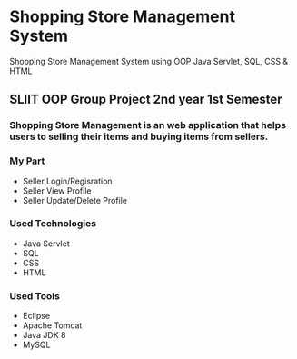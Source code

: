 # Shopping Store Management System
Shopping Store Management System using OOP Java Servlet, SQL, CSS &amp; HTML

## SLIIT OOP Group Project 2nd year 1st Semester 
### Shopping Store Management is an web application that helps users to selling their items and buying items from sellers.  

### My Part
* Seller Login/Regisration
* Seller View Profile
* Seller Update/Delete Profile

### Used Technologies
* Java Servlet
* SQL
* CSS
* HTML

### Used Tools
* Eclipse
* Apache Tomcat
* Java JDK 8
* MySQL
